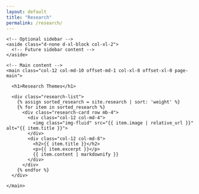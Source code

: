 ```yaml
---
layout: default
title: "Research"
permalink: /research/
---
```


<div class="container-fluid page-layout">
  <div class="row">

    <!-- Optional sidebar -->
    <aside class="d-none d-xl-block col-xl-2">
      <!-- Future sidebar content -->
    </aside>

    <!-- Main content -->
    <main class="col-12 col-md-10 offset-md-1 col-xl-8 offset-xl-0 page-main">

      <h1>Research Themes</h1>

      <div class="research-list">
        {% assign sorted_research = site.research | sort: 'weight' %}
        {% for item in sorted_research %}
          <div class="research-card row mb-4">
            <div class="col-12 col-md-4">
              <img class="img-fluid" src="{{ item.image | relative_url }}" alt="{{ item.title }}">
            </div>
            <div class="col-12 col-md-8">
              <h2>{{ item.title }}</h2>
              <p>{{ item.excerpt }}</p>
              {{ item.content | markdownify }}
            </div>
          </div>
        {% endfor %}
      </div>

    </main>

  </div>
</div>



